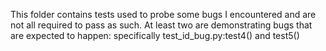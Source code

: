 This folder contains tests used to probe some bugs I encountered and are not all required to pass as such. At least two are demonstrating bugs that are expected to happen: specifically test_id_bug.py:test4() and test5()